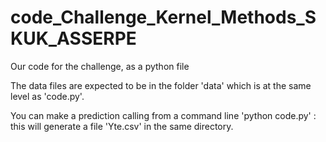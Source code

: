 # code_Challenge_Kernel_Methods_SKUK_ASSERPE
Our code for the challenge, as a python file

The data files are expected to be in the folder 'data' which is at the same level as 'code.py'.

You can make a prediction calling from a command line 'python code.py' : this will generate a file 'Yte.csv' in the same directory.
